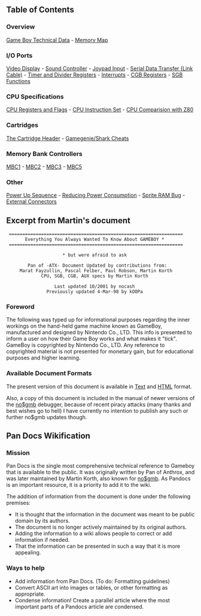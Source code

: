 Table of Contents
-----------------

### Overview

[Game Boy Technical Data](Game_Boy_Technical_Data "wikilink") - [Memory
Map](Memory_Map "wikilink")

### I/O Ports

[Video Display](Video_Display "wikilink") - [Sound
Controller](Sound_Controller "wikilink") - [Joypad
Input](Joypad_Input "wikilink") - [Serial Data Transfer (Link
Cable)](Serial_Data_Transfer_(Link_Cable) "wikilink") - [Timer and
Divider Registers](Timer_and_Divider_Registers "wikilink") -
[Interrupts](Interrupts "wikilink") - [CGB
Registers](CGB_Registers "wikilink") - [SGB
Functions](SGB_Functions "wikilink")

### CPU Specifications

[CPU Registers and Flags](CPU_Registers_and_Flags "wikilink") - [CPU
Instruction Set](CPU_Instruction_Set "wikilink") - [CPU Comparision with
Z80](CPU_Comparision_with_Z80 "wikilink")

### Cartridges

[The Cartridge Header](The_Cartridge_Header "wikilink") -
[Gamegenie/Shark Cheats](Gamegenie/Shark_Cheats "wikilink")

### Memory Bank Controllers

[MBC1](MBC1 "wikilink") - [MBC2](MBC2 "wikilink") -
[MBC3](MBC3 "wikilink") - [MBC5](MBC5 "wikilink")

### Other

[Power Up Sequence](Power_Up_Sequence "wikilink") - [Reducing Power
Consumption](Reducing_Power_Consumption "wikilink") - [Sprite RAM
Bug](Sprite_RAM_Bug "wikilink") - [External
Connectors](External_Connectors "wikilink")

Excerpt from Martin\'s document
-------------------------------

     =================================================================
           Everything You Always Wanted To Know About GAMEBOY *
     =================================================================

                         * but were afraid to ask

            Pan of -ATX- Document Updated by contributions from:
         Marat Fayzullin, Pascal Felber, Paul Robson, Martin Korth
                 CPU, SGB, CGB, AUX specs by Martin Korth

                      Last updated 10/2001 by nocash
                   Previously updated 4-Mar-98 by kOOPa

### Foreword

The following was typed up for informational purposes regarding the
inner workings on the hand-held game machine known as GameBoy,
manufactured and designed by Nintendo Co., LTD. This info is presented
to inform a user on how their Game Boy works and what makes it \"tick\".
GameBoy is copyrighted by Nintendo Co., LTD. Any reference to
copyrighted material is not presented for monetary gain, but for
educational purposes and higher learning.

### Available Document Formats

The present version of this document is available in
[Text](http://www.work.de/nocash/pandocs.txt) and
[HTML](http://www.work.de/nocash/pandocs.htm) format.

Also, a copy of this document is included in the manual of newer
versions of the [no\$gmb](no$gmb "wikilink") debugger, because of recent
piracy attacks (many thanks and best wishes go to hell) I have currently
no intention to publish any such or further no\$gmb updates though.

Pan Docs Wikification
---------------------

### Mission

Pan Docs is the single most comprehensive technical reference to Gameboy
that is available to the public. It was originally written by Pan of
Anthrox, and was later maintained by Martin Korth, also known for
[no\$gmb](no$gmb "wikilink"). As Pandocs is an important resource, it is
a priority to add it to the wiki.

The addition of information from the document is done under the
following premises:

-   It is thought that the information in the document was meant to be
    public domain by its authors.
-   The document is no longer actively maintained by its original
    authors.
-   Adding the information to a wiki allows people to correct or add
    information if needed.
-   That the information can be presented in such a way that it is more
    appealing.

### Ways to help

-   Add information from Pan Docs. (To do: Formatting guidelines)
-   Convert ASCII art into images or tables, or other formatting as
    appropriate.
-   Condense information! Create a parallel article where the most
    important parts of a Pandocs article are condensed.

